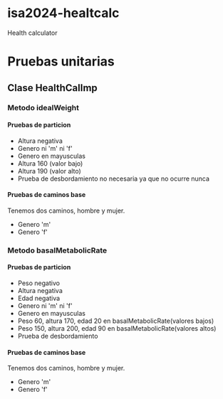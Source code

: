 # isa2024-healtcalc
Health calculator

# Pruebas unitarias
## Clase HealthCalImp

### Metodo idealWeight

#### Pruebas de particion 
- Altura negativa
- Genero ni 'm' ni 'f'
- Genero en mayusculas
- Altura 160 (valor bajo)
- Altura 190 (valor alto)
- Prueba de desbordamiento no necesaria ya que no ocurre nunca 
#### Pruebas de caminos base
Tenemos dos caminos, hombre y mujer.
- Genero 'm'
- Genero 'f'

### Metodo basalMetabolicRate

#### Pruebas de particion
- Peso negativo
- Altura negativa
- Edad negativa
- Genero ni 'm' ni 'f'
- Genero en mayusculas
- Peso 60, altura 170, edad 20 en basalMetabolicRate(valores bajos)
- Peso 150, altura 200, edad 90 en basalMetabolicRate(valores altos)
- Prueba de desbordamiento
#### Pruebas de caminos base
Tenemos dos caminos, hombre y mujer.
- Genero 'm'
- Genero 'f'